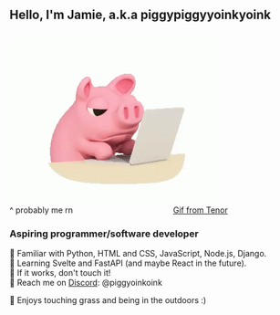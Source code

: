 ## Hello, I'm Jamie, a.k.a **piggypiggyyoinkyoink**

![](assets/piggy.gif)  
^ probably me rn  &emsp;&emsp;&emsp;&emsp;&emsp;&emsp;&emsp;&emsp;&emsp;&emsp;&emsp;&emsp;  [Gif from Tenor](https://tenor.com/view/pig-laptop-work-busy-gif-9272787)

### Aspiring programmer/software developer
 🐷 Familiar with Python, HTML and CSS, JavaScript, Node.js, Django.  
 🐷 Learning Svelte and FastAPI (and maybe React in the future).   
 🐷 If it works, don't touch it!  
 🐷 Reach me on [Discord](https://discord.com/users/690959747871932477): @piggyoinkoink  

 🐷 Enjoys touching grass and being in the outdoors :)

